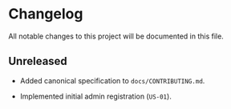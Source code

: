 # Changelog

All notable changes to this project will be documented in this file.

## Unreleased
- Added canonical specification to `docs/CONTRIBUTING.md`.

- Implemented initial admin registration (`US-01`).

